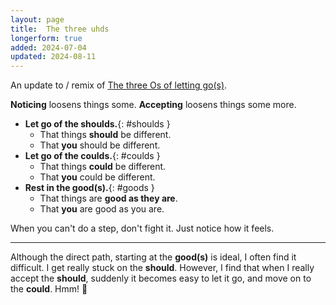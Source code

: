 ```yaml
---
layout: page
title:  The three uhds
longerform: true
added: 2024-07-04
updated: 2024-08-11
---
```


An update to / remix of [The three Os of letting go(s)](/thinking/the-three-os-of-letting-go-s/).

**Noticing** loosens things some. **Accepting** loosens things some more.

- **Let go of the shoulds.**{: #shoulds }
    - That things **should** be different.
    - That **you** should be different.
- **Let go of the coulds.**{: #coulds }
    - That things **could** be different.
    - That **you** could be different.
- **Rest in the good(s).**{: #goods }
    - That things are **good as they are**.
    - That **you** are good as you are.

When you can't do a step, don't fight it. Just notice how it feels.

---

Although the direct path, starting at the **good(s)** is ideal, I often find it difficult. I get really stuck on the **should**. However, I find that when I really accept the **should**, suddenly it becomes easy to let it go, and move on to the **could**. Hmm! 🤔